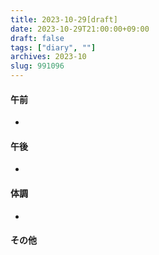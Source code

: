 ```yaml
---
title: 2023-10-29[draft]
date: 2023-10-29T21:00:00+09:00
draft: false
tags: ["diary", ""]
archives: 2023-10
slug: 991096
---
```

#### 午前
- 
#### 午後
- 
#### 体調
- 
#### その他